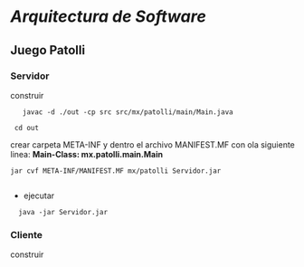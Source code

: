 # ___Arquitectura de Software___

## __Juego Patolli__

### __Servidor__

construir 
 
```
   javac -d ./out -cp src src/mx/patolli/main/Main.java
```

```
 cd out
```
crear carpeta META-INF y dentro el archivo MANIFEST.MF 
con ola siguiente linea: __Main-Class: mx.patolli.main.Main__

```
jar cvf META-INF/MANIFEST.MF mx/patolli Servidor.jar
 
```
* ejecutar
  
 ```
   java -jar Servidor.jar
 ```

### __Cliente__

construir 
 

